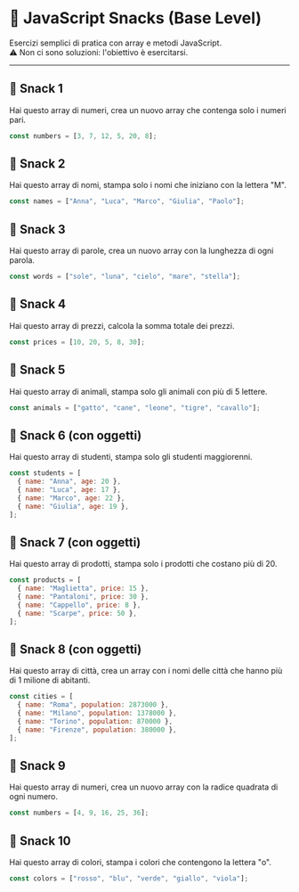 # 🥪 JavaScript Snacks (Base Level)

Esercizi semplici di pratica con array e metodi JavaScript.  
⚠️ Non ci sono soluzioni: l'obiettivo è esercitarsi.

---

## 🔹 Snack 1

Hai questo array di numeri, crea un nuovo array che contenga solo i numeri pari.

```js
const numbers = [3, 7, 12, 5, 20, 8];
```

## 🔹 Snack 2

Hai questo array di nomi, stampa solo i nomi che iniziano con la lettera "M".

```js
const names = ["Anna", "Luca", "Marco", "Giulia", "Paolo"];
```

## 🔹 Snack 3

Hai questo array di parole, crea un nuovo array con la lunghezza di ogni parola.

```js
const words = ["sole", "luna", "cielo", "mare", "stella"];
```

## 🔹 Snack 4

Hai questo array di prezzi, calcola la somma totale dei prezzi.

```js
const prices = [10, 20, 5, 8, 30];
```

## 🔹 Snack 5

Hai questo array di animali, stampa solo gli animali con più di 5 lettere.

```js
const animals = ["gatto", "cane", "leone", "tigre", "cavallo"];
```

## 🔹 Snack 6 (con oggetti)

Hai questo array di studenti, stampa solo gli studenti maggiorenni.

```js
const students = [
  { name: "Anna", age: 20 },
  { name: "Luca", age: 17 },
  { name: "Marco", age: 22 },
  { name: "Giulia", age: 19 },
];
```

## 🔹 Snack 7 (con oggetti)

Hai questo array di prodotti, stampa solo i prodotti che costano più di 20.

```js
const products = [
  { name: "Maglietta", price: 15 },
  { name: "Pantaloni", price: 30 },
  { name: "Cappello", price: 8 },
  { name: "Scarpe", price: 50 },
];
```

## 🔹 Snack 8 (con oggetti)

Hai questo array di città, crea un array con i nomi delle città che hanno più di 1 milione di abitanti.

```js
const cities = [
  { name: "Roma", population: 2873000 },
  { name: "Milano", population: 1378000 },
  { name: "Torino", population: 870000 },
  { name: "Firenze", population: 380000 },
];
```

## 🔹 Snack 9

Hai questo array di numeri, crea un nuovo array con la radice quadrata di ogni numero.

```js
const numbers = [4, 9, 16, 25, 36];
```

## 🔹 Snack 10

Hai questo array di colori, stampa i colori che contengono la lettera "o".

```js
const colors = ["rosso", "blu", "verde", "giallo", "viola"];
```
